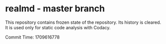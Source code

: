 # realmd - master branch

This repository contains frozen state of the repository.
Its history is cleared. It is used only for static code
analysis with Codacy.

Commit Time: 1709616778